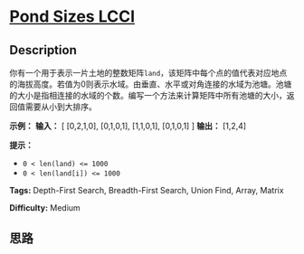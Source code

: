 # [Pond Sizes LCCI][title]

## Description

你有一个用于表示一片土地的整数矩阵`land`，该矩阵中每个点的值代表对应地点的海拔高度。若值为0则表示水域。由垂直、水平或对角连接的水域为池塘。池塘的大小是指相连接的水域的个数。编写一个方法来计算矩阵中所有池塘的大小，返回值需要从小到大排序。

**示例：**
            **输入：**    [      [0,2,1,0],      [0,1,0,1],      [1,1,0,1],      [0,1,0,1]    ]    **输出：** [1,2,4]    

**提示：**

  * `0 < len(land) <= 1000`
  * `0 < len(land[i]) <= 1000`


**Tags:** Depth-First Search, Breadth-First Search, Union Find, Array, Matrix

**Difficulty:** Medium

## 思路

[title]: https://leetcode-cn.com/problems/pond-sizes-lcci
